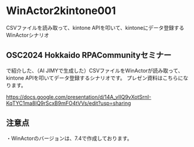 # WinActor2kintone001
CSVファイルを読み取って、kintone APIを叩いて、kintoneにデータ登録するWinActorシナリオ

## OSC2024 Hokkaido RPACommunityセミナー
で紹介した、（AI JIMYで生成した）CSVファイルをWinActorが読み取って、kintone APIを叩いてデータ登録するシナリオです。
プレゼン資料はこちらになります。

https://docs.google.com/presentation/d/14A_vIIQ9vXotSrnI-KqTYC1ma8lQ9rScxB9mFO4tVVs/edit?usp=sharing

## 注意点
・WinActorのバージョンは、7.4で作成しております。
